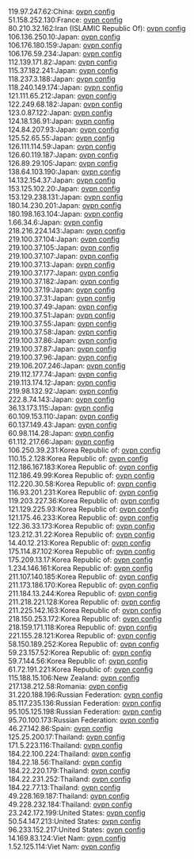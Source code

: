 119.97.247.62:China: [ovpn config](vpn/119_97_247_62.ovpn)  
51.158.252.130:France: [ovpn config](vpn/51_158_252_130.ovpn)  
80.210.32.162:Iran (ISLAMIC Republic Of): [ovpn config](vpn/80_210_32_162.ovpn)  
106.136.250.10:Japan: [ovpn config](vpn/106_136_250_10.ovpn)  
106.176.180.159:Japan: [ovpn config](vpn/106_176_180_159.ovpn)  
106.176.59.234:Japan: [ovpn config](vpn/106_176_59_234.ovpn)  
112.139.171.82:Japan: [ovpn config](vpn/112_139_171_82.ovpn)  
115.37.182.241:Japan: [ovpn config](vpn/115_37_182_241.ovpn)  
118.237.3.188:Japan: [ovpn config](vpn/118_237_3_188.ovpn)  
118.240.149.174:Japan: [ovpn config](vpn/118_240_149_174.ovpn)  
121.111.65.212:Japan: [ovpn config](vpn/121_111_65_212.ovpn)  
122.249.68.182:Japan: [ovpn config](vpn/122_249_68_182.ovpn)  
123.0.87.122:Japan: [ovpn config](vpn/123_0_87_122.ovpn)  
124.18.136.91:Japan: [ovpn config](vpn/124_18_136_91.ovpn)  
124.84.207.93:Japan: [ovpn config](vpn/124_84_207_93.ovpn)  
125.52.65.55:Japan: [ovpn config](vpn/125_52_65_55.ovpn)  
126.111.114.59:Japan: [ovpn config](vpn/126_111_114_59.ovpn)  
126.60.119.187:Japan: [ovpn config](vpn/126_60_119_187.ovpn)  
126.89.29.105:Japan: [ovpn config](vpn/126_89_29_105.ovpn)  
138.64.103.190:Japan: [ovpn config](vpn/138_64_103_190.ovpn)  
14.132.154.37:Japan: [ovpn config](vpn/14_132_154_37.ovpn)  
153.125.102.20:Japan: [ovpn config](vpn/153_125_102_20.ovpn)  
153.129.238.131:Japan: [ovpn config](vpn/153_129_238_131.ovpn)  
180.14.230.201:Japan: [ovpn config](vpn/180_14_230_201.ovpn)  
180.198.163.104:Japan: [ovpn config](vpn/180_198_163_104.ovpn)  
1.66.34.6:Japan: [ovpn config](vpn/1_66_34_6.ovpn)  
218.216.224.143:Japan: [ovpn config](vpn/218_216_224_143.ovpn)  
219.100.37.104:Japan: [ovpn config](vpn/219_100_37_104.ovpn)  
219.100.37.105:Japan: [ovpn config](vpn/219_100_37_105.ovpn)  
219.100.37.107:Japan: [ovpn config](vpn/219_100_37_107.ovpn)  
219.100.37.13:Japan: [ovpn config](vpn/219_100_37_13.ovpn)  
219.100.37.177:Japan: [ovpn config](vpn/219_100_37_177.ovpn)  
219.100.37.182:Japan: [ovpn config](vpn/219_100_37_182.ovpn)  
219.100.37.19:Japan: [ovpn config](vpn/219_100_37_19.ovpn)  
219.100.37.31:Japan: [ovpn config](vpn/219_100_37_31.ovpn)  
219.100.37.49:Japan: [ovpn config](vpn/219_100_37_49.ovpn)  
219.100.37.51:Japan: [ovpn config](vpn/219_100_37_51.ovpn)  
219.100.37.55:Japan: [ovpn config](vpn/219_100_37_55.ovpn)  
219.100.37.58:Japan: [ovpn config](vpn/219_100_37_58.ovpn)  
219.100.37.86:Japan: [ovpn config](vpn/219_100_37_86.ovpn)  
219.100.37.87:Japan: [ovpn config](vpn/219_100_37_87.ovpn)  
219.100.37.96:Japan: [ovpn config](vpn/219_100_37_96.ovpn)  
219.106.207.246:Japan: [ovpn config](vpn/219_106_207_246.ovpn)  
219.112.177.74:Japan: [ovpn config](vpn/219_112_177_74.ovpn)  
219.113.174.12:Japan: [ovpn config](vpn/219_113_174_12.ovpn)  
219.98.132.92:Japan: [ovpn config](vpn/219_98_132_92.ovpn)  
222.8.74.143:Japan: [ovpn config](vpn/222_8_74_143.ovpn)  
36.13.173.115:Japan: [ovpn config](vpn/36_13_173_115.ovpn)  
60.109.153.110:Japan: [ovpn config](vpn/60_109_153_110.ovpn)  
60.137.149.43:Japan: [ovpn config](vpn/60_137_149_43.ovpn)  
60.98.114.28:Japan: [ovpn config](vpn/60_98_114_28.ovpn)  
61.112.217.66:Japan: [ovpn config](vpn/61_112_217_66.ovpn)  
106.250.39.231:Korea Republic of: [ovpn config](vpn/106_250_39_231.ovpn)  
110.15.2.128:Korea Republic of: [ovpn config](vpn/110_15_2_128.ovpn)  
112.186.167.183:Korea Republic of: [ovpn config](vpn/112_186_167_183.ovpn)  
112.186.49.99:Korea Republic of: [ovpn config](vpn/112_186_49_99.ovpn)  
112.220.30.58:Korea Republic of: [ovpn config](vpn/112_220_30_58.ovpn)  
116.93.201.231:Korea Republic of: [ovpn config](vpn/116_93_201_231.ovpn)  
119.203.227.36:Korea Republic of: [ovpn config](vpn/119_203_227_36.ovpn)  
121.129.225.93:Korea Republic of: [ovpn config](vpn/121_129_225_93.ovpn)  
121.175.46.233:Korea Republic of: [ovpn config](vpn/121_175_46_233.ovpn)  
122.36.33.173:Korea Republic of: [ovpn config](vpn/122_36_33_173.ovpn)  
123.212.31.22:Korea Republic of: [ovpn config](vpn/123_212_31_22.ovpn)  
14.40.12.213:Korea Republic of: [ovpn config](vpn/14_40_12_213.ovpn)  
175.114.87.102:Korea Republic of: [ovpn config](vpn/175_114_87_102.ovpn)  
175.209.13.17:Korea Republic of: [ovpn config](vpn/175_209_13_17.ovpn)  
1.234.146.161:Korea Republic of: [ovpn config](vpn/1_234_146_161.ovpn)  
211.107.140.185:Korea Republic of: [ovpn config](vpn/211_107_140_185.ovpn)  
211.173.186.170:Korea Republic of: [ovpn config](vpn/211_173_186_170.ovpn)  
211.184.13.244:Korea Republic of: [ovpn config](vpn/211_184_13_244.ovpn)  
211.218.221.128:Korea Republic of: [ovpn config](vpn/211_218_221_128.ovpn)  
211.225.142.163:Korea Republic of: [ovpn config](vpn/211_225_142_163.ovpn)  
218.150.253.172:Korea Republic of: [ovpn config](vpn/218_150_253_172.ovpn)  
218.159.171.118:Korea Republic of: [ovpn config](vpn/218_159_171_118.ovpn)  
221.155.28.121:Korea Republic of: [ovpn config](vpn/221_155_28_121.ovpn)  
58.150.189.252:Korea Republic of: [ovpn config](vpn/58_150_189_252.ovpn)  
59.23.157.52:Korea Republic of: [ovpn config](vpn/59_23_157_52.ovpn)  
59.7.144.56:Korea Republic of: [ovpn config](vpn/59_7_144_56.ovpn)  
61.72.191.221:Korea Republic of: [ovpn config](vpn/61_72_191_221.ovpn)  
115.188.15.106:New Zealand: [ovpn config](vpn/115_188_15_106.ovpn)  
217.138.212.58:Romania: [ovpn config](vpn/217_138_212_58.ovpn)  
31.220.188.196:Russian Federation: [ovpn config](vpn/31_220_188_196.ovpn)  
85.117.235.136:Russian Federation: [ovpn config](vpn/85_117_235_136.ovpn)  
95.105.125.198:Russian Federation: [ovpn config](vpn/95_105_125_198.ovpn)  
95.70.100.173:Russian Federation: [ovpn config](vpn/95_70_100_173.ovpn)  
46.27.142.86:Spain: [ovpn config](vpn/46_27_142_86.ovpn)  
125.25.200.17:Thailand: [ovpn config](vpn/125_25_200_17.ovpn)  
171.5.223.116:Thailand: [ovpn config](vpn/171_5_223_116.ovpn)  
184.22.100.224:Thailand: [ovpn config](vpn/184_22_100_224.ovpn)  
184.22.18.56:Thailand: [ovpn config](vpn/184_22_18_56.ovpn)  
184.22.220.179:Thailand: [ovpn config](vpn/184_22_220_179.ovpn)  
184.22.231.252:Thailand: [ovpn config](vpn/184_22_231_252.ovpn)  
184.22.77.13:Thailand: [ovpn config](vpn/184_22_77_13.ovpn)  
49.228.169.187:Thailand: [ovpn config](vpn/49_228_169_187.ovpn)  
49.228.232.184:Thailand: [ovpn config](vpn/49_228_232_184.ovpn)  
23.242.172.199:United States: [ovpn config](vpn/23_242_172_199.ovpn)  
50.54.147.213:United States: [ovpn config](vpn/50_54_147_213.ovpn)  
96.233.152.217:United States: [ovpn config](vpn/96_233_152_217.ovpn)  
14.169.83.124:Viet Nam: [ovpn config](vpn/14_169_83_124.ovpn)  
1.52.125.114:Viet Nam: [ovpn config](vpn/1_52_125_114.ovpn)  
